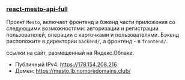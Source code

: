 ### [react-mesto-api-full](https://mesto.lb.nomoredomains.club/)

Проект `Mesto`, включает фронтенд и бэкенд части приложения со следующими возможностями: авторизации и регистрации пользователей, операции с карточками и пользователями. Бэкенд расположите в директории `backend/`, а фронтенд - в `frontend/`. 
  
ссылки на сайт, размещенный на Яндекс.Облаке.

- Публичный IPv4:  https://178.154.208.216
- Домен:  https://mesto.lb.nomoredomains.club/
